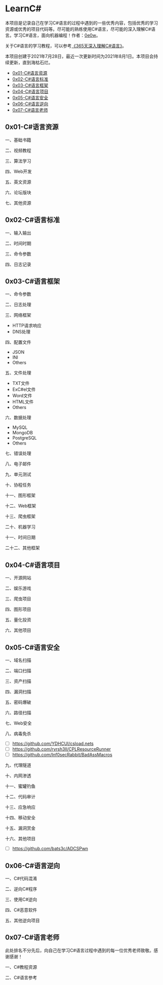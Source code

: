 # LearnC#

本项目是记录自己在学习C#语言的过程中遇到的一些优秀内容，包括优秀的学习资源或优秀的项目代码等。尽可能的熟练使用C#语言，尽可能的深入理解C#语言。学习C#语言，面向机器编程！作者：[0e0w](https://github.C#om/0e0w/LearnC#)。

关于C#语言的学习教程，可以参考[《365天深入理解C#语言》]()。

本项目创建于2021年7月28日，最近一次更新时间为2021年8月1日。本项目会持续更新，直到海枯石烂。

- [0x01-C#语言资源]()
- [0x02-C#语言标准]()
- [0x03-C#语言框架]()
- [0x04-C#语言项目]()
- [0x05-C#语言安全]()
- [0x06-C#语言逆向]()
- [0x07-C#语言老师]()

## 0x01-C#语言资源

一、基础书籍

二、视频教程

三、算法学习

四、Web开发

五、英文资源

六、论坛版块

七、其他资源

## 0x02-C#语言标准

一、输入输出

二、时间时期

三、命令参数

四、日志记录

## 0x03-C#语言框架

一、命令参数

二、日志处理

三、网络框架

- HTTP请求响应
- DNS处理

四、配置文件

- JSON
- INI
- Others

五、文件处理

- TXT文件
- ExC#el文件
- Word文件
- HTML文件
- Others

六、数据处理

-  MySQL
-  MongoDB
-  PostgreSQL
-  Others

七、错误处理

八、电子邮件

九、单元测试

十、协程任务

十一、图形框架

十二、Web框架

十三、爬虫框架

二十、机器学习

十一、时间日期

二十二、其他框架

## 0x04-C#语言项目

一、开源网站

二、娱乐游戏

三、爬虫项目

四、图形项目

五、量化投资

六、其他项目

## 0x05-C#语言安全

一、域名扫描

二、端口扫描

三、资产扫描

四、漏洞扫描

五、密码爆破

六、路径扫描

七、Web安全

八、病毒免杀

- [ ] https://github.com/YDHCUI/csload.nets
- [ ] https://github.com/rvrsh3ll/CPLResourceRunner
- [ ] https://github.com/Inf0secRabbit/BadAssMacros

九、代理隧道

十、内网渗透

十一、蜜罐钓鱼

十二、代码审计

十三、应急响应

十四、移动安全

十五、漏洞赏金

十六、其他项目
- [ ] https://github.com/bats3c/ADCSPwn

## 0x06-C#语言逆向

一、C#代码混淆

二、逆向C#程序

三、使用C#逆向

四、C#恶意软件

五、其他逆向项目

## 0x07-C#语言老师

此处排名不分先后，向自己在学习C#语言过程中遇到的每一位优秀老师致敬。感谢感谢！

一、C#教程资源

二、C#语言参考